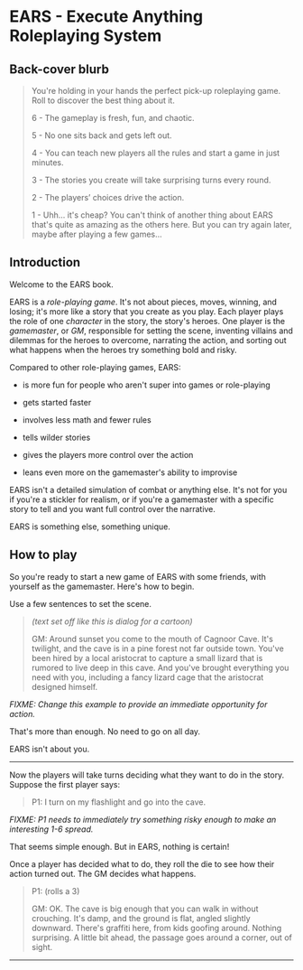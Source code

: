 # EARS - Execute Anything Roleplaying System

## Back-cover blurb

> You're holding in your hands the perfect pick-up roleplaying game.
> Roll to discover the best thing about it.
>
> 6 - The gameplay is fresh, fun, and chaotic.
>
> 5 - No one sits back and gets left out.
>
> 4 - You can teach new players all the rules and start a game in just minutes.
>
> 3 - The stories you create will take surprising turns every round.
>
> 2 - The players’ choices drive the action.
>
> 1 - Uhh... it's cheap? You can't think of another thing about EARS
>     that's quite as amazing as the others here.
>     But you can try again later, maybe after playing a few games...


## Introduction

Welcome to the EARS book.

EARS is a *role-playing game*.
It's not about pieces, moves, winning, and losing;
it's more like a story that you create as you play.
Each player plays the role of one *character* in the story,
the story's heroes.
One player is the *gamemaster*, or *GM*,
responsible for setting the scene,
inventing villains and dilemmas for the heroes to overcome,
narrating the action,
and sorting out what happens when the heroes try something bold and risky.

Compared to other role-playing games, EARS:

* is more fun for people who aren't super into games or role-playing

* gets started faster

* involves less math and fewer rules

* tells wilder stories

* gives the players more control over the action

* leans even more on the gamemaster's ability to improvise

EARS isn't a detailed simulation of combat or anything else.
It's not for you if you're a stickler for realism,
or if you're a gamemaster with a specific story to tell
and you want full control over the narrative.

EARS is something else, something unique.


## How to play

So you're ready to start a new game of EARS with some friends,
with yourself as the gamemaster.
Here's how to begin.

Use a few sentences to set the scene.

> *(text set off like this is dialog for a cartoon)*
>
> GM: Around sunset you come to the mouth of Cagnoor Cave.
> It's twilight, and the cave is in a pine forest not far outside town.
> You've been hired by a local aristocrat
> to capture a small lizard that is rumored to live deep in this cave.
> And you've brought everything you need with you,
> including a fancy lizard cage that the aristocrat designed himself.

*FIXME: Change this example to provide an immediate opportunity for action.*

That's more than enough. No need to go on all day.

EARS isn't about you.

----

Now the players will take turns deciding what they want to do in the story.
Suppose the first player says:

> P1: I turn on my flashlight and go into the cave.

*FIXME: P1 needs to immediately try something risky enough to make an interesting 1-6 spread.*

That seems simple enough.
But in EARS, nothing is certain!

Once a player has decided what to do,
they roll the die to see how their action turned out.
The GM decides what happens.

> P1: (rolls a 3)
>
> GM: OK. The cave is big enough that you can walk in without crouching.
> It's damp, and the ground is flat, angled slightly downward.
> There's graffiti here, from kids goofing around. Nothing surprising.
> A little bit ahead, the passage goes around a corner, out of sight.

----

